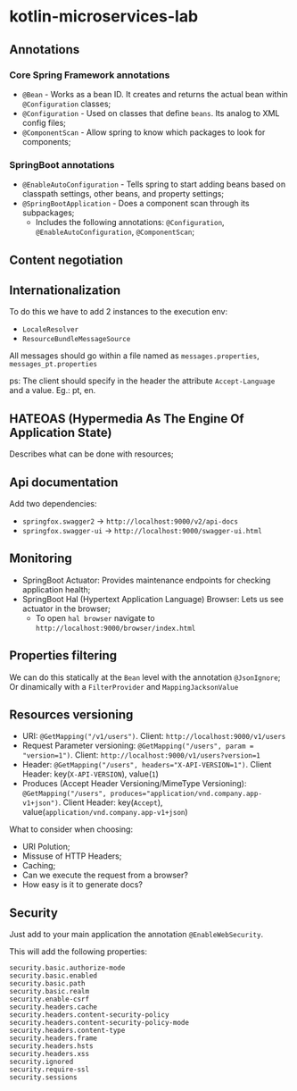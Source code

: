 # kotlin-microservices-lab

## Annotations

### Core Spring Framework annotations
- `@Bean` - Works as a bean ID. It creates and returns the actual bean within `@Configuration` classes;
- `@Configuration` - Used on classes that define `beans`. Its analog to XML config files; 
- `@ComponentScan` -  Allow spring to know which packages to look for components;

### SpringBoot annotations
- `@EnableAutoConfiguration` -  Tells spring to start adding beans based on classpath settings, other beans, and property settings;
- `@SpringBootApplication` - Does a component scan through its subpackages;
    - Includes the following annotations: `@Configuration`, `@EnableAutoConfiguration`, `@ComponentScan`;
        

## Content negotiation


## Internationalization
To do this we have to add 2 instances to the execution env:
- `LocaleResolver`
- `ResourceBundleMessageSource`

All messages should go within a file named as `messages.properties`, `messages_pt.properties` 

ps: The client should specify in the header the attribute `Accept-Language` and a value. Eg.: pt, en.

## HATEOAS (Hypermedia As The Engine Of Application State)
Describes what can be done with resources;

## Api documentation

Add two dependencies:
- `springfox.swagger2` -> `http://localhost:9000/v2/api-docs`
- `springfox.swagger-ui` -> `http://localhost:9000/swagger-ui.html`

## Monitoring
- SpringBoot Actuator: Provides maintenance endpoints for checking application health;
- SpringBoot Hal (Hypertext Application Language) Browser: Lets us see actuator in the browser;
    - To open `hal browser` navigate to `http://localhost:9000/browser/index.html`
    
## Properties filtering
We can do this statically at the `Bean` level with the annotation `@JsonIgnore`;
Or dinamically with a `FilterProvider` and `MappingJacksonValue`

## Resources versioning
- URI: `@GetMapping("/v1/users")`. Client: `http://localhost:9000/v1/users`
- Request Parameter versioning: `@GetMapping("/users", param = "version=1")`. Client: `http://localhost:9000/v1/users?version=1` 
- Header: `@GetMapping("/users", headers="X-API-VERSION=1")`. Client Header: key(`X-API-VERSION`), value(`1`)
- Produces (Accept Header Versioning/MimeType Versioning): `@GetMapping("/users", produces="application/vnd.company.app-v1+json")`. Client Header: key(`Accept`), value(`application/vnd.company.app-v1+json`)

What to consider when choosing:
- URI Polution;
- Missuse of HTTP Headers;
- Caching;
- Can we execute the request from a browser?
- How easy is it to generate docs?

## Security
Just add to your main application the annotation `@EnableWebSecurity`.

This will add the following properties:
```
security.basic.authorize-mode
security.basic.enabled
security.basic.path
security.basic.realm
security.enable-csrf
security.headers.cache
security.headers.content-security-policy
security.headers.content-security-policy-mode
security.headers.content-type
security.headers.frame
security.headers.hsts
security.headers.xss
security.ignored
security.require-ssl
security.sessions
```